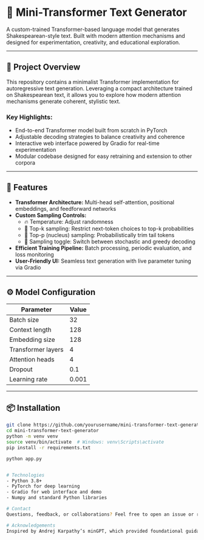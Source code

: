 # 🧠 Mini-Transformer Text Generator

A custom-trained Transformer-based language model that generates Shakespearean-style text. Built with modern attention mechanisms and designed for experimentation, creativity, and educational exploration.

---

## 🚀 Project Overview

This repository contains a minimalist Transformer implementation for autoregressive text generation. Leveraging a compact architecture trained on Shakespearean text, it allows you to explore how modern attention mechanisms generate coherent, stylistic text.

### Key Highlights:
- End-to-end Transformer model built from scratch in PyTorch
- Adjustable decoding strategies to balance creativity and coherence
- Interactive web interface powered by Gradio for real-time experimentation
- Modular codebase designed for easy retraining and extension to other corpora

---

## 🔧 Features

- **Transformer Architecture:** Multi-head self-attention, positional embeddings, and feedforward networks
- **Custom Sampling Controls:**
  - 🔥 Temperature: Adjust randomness  
  - 🔢 Top-k sampling: Restrict next-token choices to top-k probabilities  
  - 🧮 Top-p (nucleus) sampling: Probabilistically trim tail tokens  
  - 🎲 Sampling toggle: Switch between stochastic and greedy decoding  
- **Efficient Training Pipeline:** Batch processing, periodic evaluation, and loss monitoring
- **User-Friendly UI:** Seamless text generation with live parameter tuning via Gradio

---

## ⚙️ Model Configuration

| Parameter           | Value |
|--------------------|-------|
| Batch size          | 32    |
| Context length      | 128   |
| Embedding size      | 128   |
| Transformer layers  | 4     |
| Attention heads     | 4     |
| Dropout             | 0.1   |
| Learning rate       | 0.001 |

---

## 📦 Installation

```bash
git clone https://github.com/yourusername/mini-transformer-text-generator.git
cd mini-transformer-text-generator
python -m venv venv
source venv/bin/activate  # Windows: venv\Scripts\activate
pip install -r requirements.txt

python app.py


# Technologies
- Python 3.8+
- PyTorch for deep learning
- Gradio for web interface and demo
- Numpy and standard Python libraries

# Contact
Questions, feedback, or collaborations? Feel free to open an issue or reach out via manishdarji.ai@gmail.com.

# Acknowledgements
Inspired by Andrej Karpathy’s minGPT, which provided foundational guidance on building Transformers from scratch.


